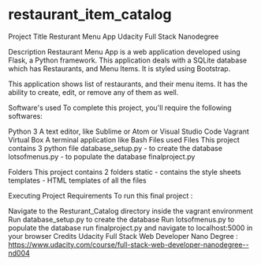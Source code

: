 # restaurant_item_catalog
Project Title
Resturant Menu App Udacity Full Stack Nanodegree

Description
Restaurant Menu App is a web application developed using Flask, a Python framework. This application deals with a SQLite database which has Restaurants, and Menu Items. It is styled using Bootstrap.

This application shows list of restaurants, and their menu items. It has the ability to create, edit, or remove any of them as well.

Software's used
To complete this project, you'll require the following softwares:

Python 3
A text editor, like Sublime or Atom or Visual Studio Code
Vagrant
Virtual Box 
A terminal application like Bash
Files used
Files This project contains 3 python file database_setup.py - to create the database lotsofmenus.py - to populate the database finalproject.py

Folders This project contains 2 folders static - contains the style sheets templates - HTML templates of all the files

Executing Project
Requirements To run this final project :

Navigate to the Resturant_Catalog directory inside the vagrant environment
Run database_setup.py to create the database
Run lotsofmenus.py to populate the database
run finalproject.py and navigate to localhost:5000 in your browser
Credits
Udacity Full Stack Web Developer Nano Degree : https://www.udacity.com/course/full-stack-web-developer-nanodegree--nd004
